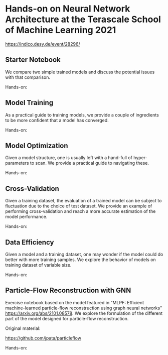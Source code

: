 # Hands-on on Neural Network Architecture at the Terascale School of Machine Learning 2021
https://indico.desy.de/event/28296/

## Starter Notebook
We compare two simple trained models and discuss the potential issues with that comparison.

Hands-on:

<here a	notebook url>

## Model Training
As a practical guide to training models, we provide a couple of ingredients to be more confident that a model has converged.

Hands-on:

<here a	notebook url>

## Model Optimization
Given a model structure, one is usually left with a hand-full of hyper-parameters to scan. We provide a practical guide to navigating these.

Hands-on:

<here a	notebook url>

## Cross-Validation
Given a training dataset, the evaluation of a trained model can be subject to fluctuation due to the choice of test dataset. We provide an example of performing cross-validation and reach a more accurate estimation of the model performance.

Hands-on:

<here a	notebook url>

## Data Efficiency
Given a model and a training dataset, one may wonder if the model could do better with more training samples. We explore the behavior of models on training dataset of variable size.

Hands-on:

<here a	notebook url>

## Particle-Flow Reconstruction with GNN
Exercise notebook based on the model featured in "MLPF: Efficient machine-learned particle-flow reconstruction using graph neural networks" https://arxiv.org/abs/2101.08578.
We explore the formulation of the different part of the model designed for particle-flow reconstruction.


Original material:

https://github.com/jpata/particleflow

Hands-on:

<here a notebook url>
